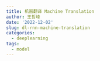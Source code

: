 ```yaml
---
title: 机器翻译 Machine Translation
author: 王哲峰
date: '2022-12-02'
slug: dl-rnn-machine-translation
categories:
  - deeplearning
tags:
  - model
---
```

